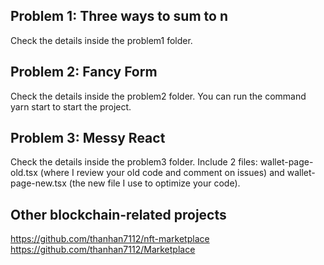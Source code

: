## Problem 1: Three ways to sum to n
Check the details inside the problem1 folder.

## Problem 2: Fancy Form
Check the details inside the problem2 folder.
You can run the command yarn start to start the project.

## Problem 3: Messy React
Check the details inside the problem3 folder.
Include 2 files: wallet-page-old.tsx (where I review your old code and comment on issues) and wallet-page-new.tsx (the new file I use to optimize your code).

## Other blockchain-related projects
https://github.com/thanhan7112/nft-marketplace
https://github.com/thanhan7112/Marketplace
